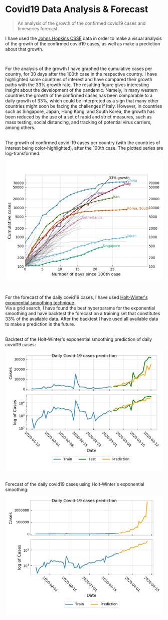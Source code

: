 # Covid19 Data Analysis & Forecast
> An analysis of the growth of the confirmed covid19 cases and timeseries forecast

I have used the [Johns Hopkins CSSE](https://github.com/CSSEGISandData/COVID-19/blob/master/csse_covid_19_data/csse_covid_19_time_series/time_series_19-covid-Confirmed.csv)
data in order to make a visual analysis of the growth of the confirmed covid19 cases,
as well as make a prediction about that growth.

<br>

For the analysis of the growth I have graphed the cumulative cases per country, for 30 days after the 100th case in the
respective country. I have highlighted some countries of interest and have compared their growth paths with the 33% growth
rate. The resulting figure gives interesting insight about the development of the pandemic. Namely, in many western 
countries the growth of the confirmed cases has been comparable to a daily growth of 33%, which could be interpreted as
a sign that many other countries might soon be facing the challenges if Italy. However, in countries such as Singapore,
Japan, Hong Kong, and South Korea, the growth has been reduced by the use of a set of rapid and strict measures, such as
mass testing, social distancing, and tracking of potential virus carriers, among others.

<br>
The growth of confirmed covid-19 cases per country (with the countries of interest being color-highlighted), after the 100th case. The plotted series are log-transformed:

![Covid19_growth_analysis](https://github.com/dargiroff/timeseries_analysis/blob/master/corona_virus_forecast/covid19_analysis.png)

<br>

For the forecast of the daily covid19 cases, I have used [Holt-Winter's exponential smoothing technique](https://otexts.com/fpp2/holt-winters.html). <br>
Via a grid search, I have found the best hyperparams for the exponential smoothing and have backtest the forecast on
a training set that constitutes 33% of the available data.
After the backtest I have used all available data to make a prediction in the future.

<br>
Backtest of the Holt-Winter's exponential smoothing prediction of daily covid19 cases:

![Covid19_forecast_backtest](https://github.com/dargiroff/timeseries_analysis/blob/master/corona_virus_forecast/covid19_forecast_backtest.png)

<br>
Forecast of the daily covid19 cases using Holt-Winter's exponential smoothing:

![Covid19_forecast_backtest](https://github.com/dargiroff/timeseries_analysis/blob/master/corona_virus_forecast/covid19_forecast.png)



